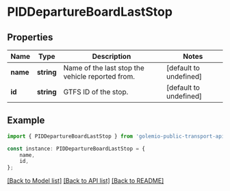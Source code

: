 # PIDDepartureBoardLastStop


## Properties

Name | Type | Description | Notes
------------ | ------------- | ------------- | -------------
**name** | **string** | Name of the last stop the vehicle reported from. | [default to undefined]
**id** | **string** | GTFS ID of the stop. | [default to undefined]

## Example

```typescript
import { PIDDepartureBoardLastStop } from 'golemio-public-transport-api';

const instance: PIDDepartureBoardLastStop = {
    name,
    id,
};
```

[[Back to Model list]](../README.md#documentation-for-models) [[Back to API list]](../README.md#documentation-for-api-endpoints) [[Back to README]](../README.md)
